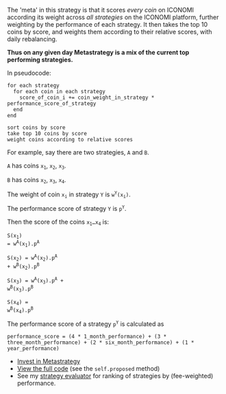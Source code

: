 The 'meta' in this strategy is that it scores *every coin* on ICONOMI according its weight across *all strategies* on the ICONOMI platform, further weighting by the performance of each strategy. It then takes the top 10 coins by score, and weights them according to their relative scores, with daily rebalancing.

**Thus on any given day Metastrategy is a mix of the current top performing strategies.**

In pseudocode:

```
for each strategy
  for each coin in each strategy
    score_of_coin_i += coin_weight_in_strategy * performance_score_of_strategy
  end
end

sort coins by score
take top 10 coins by score
weight coins according to relative scores
```

For example, say there are two strategies, `A` and `B`.

`A` has coins <code>x<sub>1</sub></code>, <code>x<sub>2</sub></code>, <code>x<sub>3</sub></code>.

`B` has coins <code>x<sub>2</sub></code>, <code>x<sub>3</sub></code>, <code>x<sub>4</sub></code>.

The weight of coin <code>x<sub>i</sub></code> in strategy `Y` is <code>w<sup>Y</sup>(x<sub>i</sub>)</code>.

The performance score of strategy `Y` is <code>p<sup>Y</sup></code>.

Then the score of the coins <code>x<sub>1</sub>&hellip;x<sub>4</sub></code> is:

<code>S(x<sub>1</sub>) = w<sup>A</sup>(x<sub>1</sub>).p<sup>A</sup></code>

<code>S(x<sub>2</sub>) = w<sup>A</sup>(x<sub>2</sub>).p<sup>A</sup> + w<sup>B</sup>(x<sub>2</sub>).p<sup>B</sup></code>

<code>S(x<sub>3</sub>) = w<sup>A</sup>(x<sub>3</sub>).p<sup>A</sup> + w<sup>B</sup>(x<sub>3</sub>).p<sup>B</sup></code>

<code>S(x<sub>4</sub>) = w<sup>B</sup>(x<sub>4</sub>).p<sup>B</sup></code>

The performance score of a strategy  <code>p<sup>Y</sup></code> is calculated as

```
performance_score = (4 * 1_month_performance) + (3 * three_month_performance) + (2 * six_month_performance) + (1 * year_performance)
```

* [Invest in Metastrategy](https://iconomi.com/asset/DECENTCOOP)
* [View the full code](https://github.com/stephenreid321/stephenreid/blob/master/models/strategy.rb) (see the `self.proposed` method)
* See my [strategy evaluator](http://stephenreid.net/iconomi) for ranking of strategies by (fee-weighted) performance.
